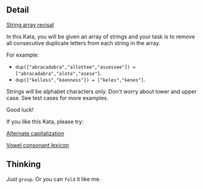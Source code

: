 ## Detail

[String array revisal](https://www.codewars.com/kata/59f08f89a5e129c543000069)

In this Kata, you will be given an array of strings and your task is to remove all consecutive duplicate letters from each string in the array.

For example: 

-   `dup(["abracadabra","allottee","assessee"]) = ["abracadabra","alote","asese"]`. 
-   `dup(["kelless","keenness"]) = ["keles","kenes"]`.

Strings will be alphabet characters only. Don't worry about lower and upper case. See test cases for more examples. 

Good luck!

If you like this Kata, please try:

[Alternate capitalization](https://www.codewars.com/kata/59cfc000aeb2844d16000075)

[Vowel consonant lexicon](https://www.codewars.com/kata/59cf8bed1a68b75ffb000026)

## Thinking

Just `group`. Or you can `fold` it like me.